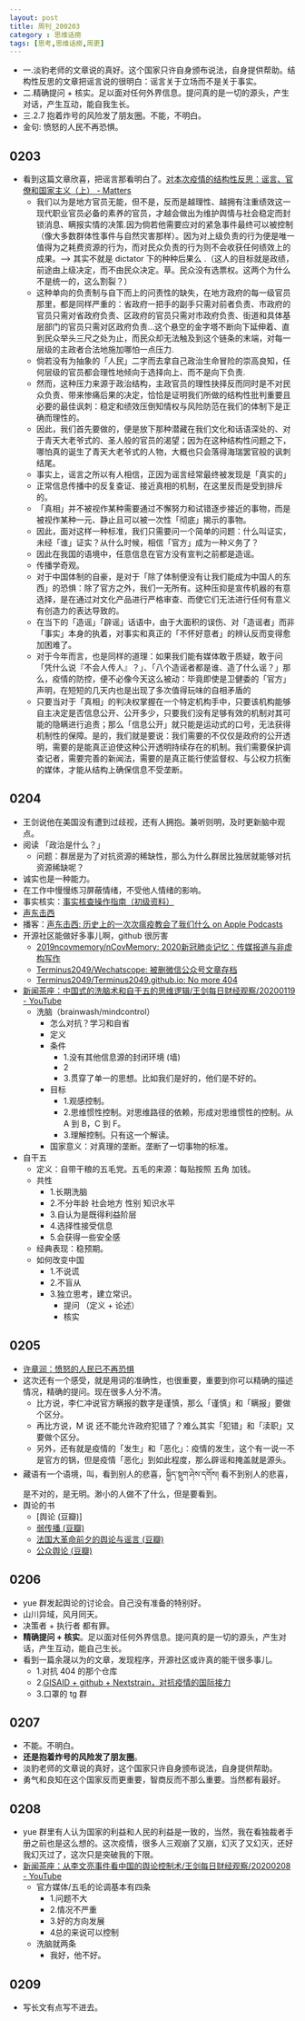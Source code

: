 ```yaml
---
layout: post
title: 周刊_200203
category : 思维话痨
tags: [思考,思维话痨,周更]
---
```


- 一.淡豹老师的文章说的真好。这个国家只许自身颁布说法，自身提供帮助。结构性反思的文章把谣言说的很明白：谣言关于立场而不是关于事实。
- 二.精确提问 + 核实。足以面对任何外界信息。提问真的是一切的源头，产生对话，产生互动，能自我生长。
- 三.2.7 抱着炸号的风险发了朋友圈。不能，不明白。
- 金句: 愤怒的人民不再恐惧。

## 0203

  - 看到这篇文章欣喜，把谣言那看明白了。[对本次疫情的结构性反思：谣言、官僚和国家主义（上） - Matters](https://matters.news/@philosophia/%E5%AF%B9%E6%9C%AC%E6%AC%A1%E7%96%AB%E6%83%85%E7%9A%84%E7%BB%93%E6%9E%84%E6%80%A7%E5%8F%8D%E6%80%9D-%E8%B0%A3%E8%A8%80-%E5%AE%98%E5%83%9A%E5%92%8C%E5%9B%BD%E5%AE%B6%E4%B8%BB%E4%B9%89-%E4%B8%8A-zdpuAzU8UUWBV3sB7c9h6FVbGZSrsc9L9qUEdHBBpDRJzTHzu) 
    - 我们以为是地方官员无能，但不是，反而是越理性、越拥有注重绩效这一现代职业官员必备的素养的官员，才越会做出为维护舆情与社会稳定而封锁消息、瞒报实情的决策.因为倘若他需要应对的紧急事件最终可以被控制（像大多数群体性事件与自然灾害那样）。因为对上级负责的行为便是唯一值得为之耗费资源的行为，而对民众负责的行为则不会收获任何绩效上的成果。--> 其实不就是 dictator 下的种种后果么 .（这人的目标就是政绩，前途由上级决定，而不由民众决定。草。民众没有选票权。这两个为什么不是统一的，这么割裂？）
    - 这种单向的负责制与自下而上的问责性的缺失，在地方政府的每一级官员那里，都是同样严重的：省政府一把手的副手只需对前者负责、市政府的官员只需对省政府负责、区政府的官员只需对市政府负责、街道和具体基层部门的官员只需对区政府负责...这个悬空的金字塔不断向下延伸着、直到民众举头三尺之处为止，而民众却无法触及到这个链条的末端，对每一层级的主政者合法地施加哪怕一点压力.
    - 倘若没有为抽象的「人民」二字而去拿自己政治生命冒险的崇高良知，任何层级的官员都会理性地倾向于选择向上、而不是向下负责.
    - 然而，这种压力来源于政治结构，主政官员的理性抉择反而同时是不对民众负责、带来惨痛后果的决定，恰恰是证明我们所做的结构性批判重要且必要的最佳讽刺：稳定和绩效压倒知情权与风险防范在我们的体制下是正确而理性的。
    - 因此，我们首先要做的，便是放下那种潜藏在我们文化和话语深处的、对于青天大老爷式的、圣人般的官员的渴望；因为在这种结构性问题之下，哪怕真的诞生了青天大老爷式的人物，大概也只会落得海瑞罢官般的讽刺结尾。
    - 事实上，谣言之所以有人相信，正因为谣言经常最终被发现是「真实的」
    - 正常信息传播中的反复查证、接近真相的机制，在这里反而是受到排斥的。
    - 「真相」并不被视作某种需要通过不懈努力和试错逐步接近的事物，而是被视作某种一元、静止且可以被一次性「彻底」揭示的事物。
    - 因此，面对这样一种标准，我们只需要问一个简单的问题：什么叫证实，未经「谁」证实？从什么时候，相信「官方」成为一种义务了？
    - 因此在我国的语境中，任意信息在官方没有宣判之前都是造谣。
    - 传播学奇观。
    - 对于中国体制的自豪，是对于「除了体制便没有让我们能成为中国人的东西」的恐惧：除了官方之外，我们一无所有。这种压抑是宣传机器的有意选择，是在通过对文化产品进行严格审查、而使它们无法进行任何有意义有创造力的表达导致的。
    - 在当下的「造谣」「辟谣」话语中，由于大面积的误伤、对「造谣者」而非「事实」本身的执着，对事实和真正的「不怀好意者」的辨认反而变得愈加困难了。
    - 对于今年而言，也是同样的道理：如果我们能有媒体敢于质疑，敢于问「凭什么说『不会人传人』？」、「八个造谣者都是谁、造了什么谣？」那么，疫情的防控，便不必像今天这么被动：毕竟即使是卫健委的「官方」声明，在短短的几天内也是出现了多次值得玩味的自相矛盾的
    - 只要当对于「真相」的判决权掌握在一个特定机构手中，只要该机构能够自主决定是否信息公开、公开多少，只要我们没有足够有效的机制对其可能的隐瞒进行追责；那么「信息公开」就只能是运动式的口号，无法获得机制性的保障。是的，我们就是要说：我们需要的不仅仅是政府的公开透明，需要的是能真正迫使这种公开透明持续存在的机制。我们需要保护调查记者，需要完善的新闻法，需要的是真正能行使监督权、与公权力抗衡的媒体，才能从结构上确保信息不受垄断。
    
##  0204
  - 王剑说他在美国没有遭到过歧视，还有人拥抱。兼听则明，及时更新脑中观点。
  - 阅读 「政治是什么？」
    - 问题：群居是为了对抗资源的稀缺性，那么为什么群居比独居就能够对抗资源稀缺呢？
  - 诚实也是一种能力。
  - 在工作中慢慢练习屏蔽情绪，不受他人情绪的影响。
  - 事实核实：[事实核查操作指南（初级资料）](https://shimo.im/docs/zN32MwVxx7fLF0Av/read)
  - [声东击西](https://www.etw.fm/)
  - 播客：[‎声东击西: 历史上的一次次瘟疫教会了我们什么 on Apple Podcasts](https://podcasts.apple.com/us/podcast/%E5%8E%86%E5%8F%B2%E4%B8%8A%E7%9A%84%E4%B8%80%E6%AC%A1%E6%AC%A1%E7%98%9F%E7%96%AB%E6%95%99%E4%BC%9A%E4%BA%86%E6%88%91%E4%BB%AC%E4%BB%80%E4%B9%88/id1183662640?i=1000464543643)
  - 开源社区能做好多事儿啊，github 很厉害
    - [2019ncovmemory/nCovMemory: 2020新冠肺炎记忆：传媒报道与非虚构写作](https://github.com/2019ncovmemory/nCovMemory)
    - [Terminus2049/Wechatscope: 被删微信公众号文章存档](https://github.com/Terminus2049/Wechatscope)
    - [Terminus2049/Terminus2049.github.io: No more 404](https://github.com/Terminus2049/Terminus2049.github.io)
  - [新闻茶座：中国式的洗脑术和自干五的思维逻辑/王剑每日财经观察/20200119 - YouTube](https://www.youtube.com/watch?v=A6bhP7Ku7K8)
    - 洗脑（brainwash/mindcontrol）
      - 怎么对抗？学习和自省
      - 定义
      - 条件
         - 1.没有其他信息源的封闭环境 (墙)
         - 2
         - 3.贯穿了单一的思想。比如我们是好的，他们是不好的。
      - 目标
         - 1.观感控制。
         - 2.思维惯性控制。对思维路径的依赖，形成对思维惯性的控制。从A 到 B，C 到 F。
         - 3.理解控制。只有这一个解读。
      - 国家意义：对真理的垄断。垄断了一切事物的标准。
  - 自干五
      - 定义：自带干粮的五毛党。五毛的来源：每贴按照 五角 加钱。
      - 共性
        - 1.长期洗脑
        - 2.不分年龄 社会地方 性别 知识水平
        - 3.自认为是既得利益阶层
        - 4.选择性接受信息
        - 5.会获得一些安全感
      - 经典表现：稳预期。
      - 如何改变中国
        - 1.不说谎
        - 2.不盲从
        - 3.独立思考，建立常识。
          - 提问 （定义 + 论述）
          - 核实
          
## 0205
  - [许章润：愤怒的人民已不再恐惧](https://chinadigitaltimes.net/chinese/2020/02/%e8%ae%b8%e7%ab%a0%e6%b6%a6%ef%bc%9a%e6%84%a4%e6%80%92%e7%9a%84%e4%ba%ba%e6%b0%91%e5%b7%b2%e4%b8%8d%e5%86%8d%e6%81%90%e6%83%a7/)
  - 这次还有一个感受，就是用词的准确性，也很重要，重要到你可以精确的描述情况，精确的提问。现在很多人分不清。
    - 比方说，李仁冲说官方瞒报的数字是谨慎，那么「谨慎」和「瞒报」要做个区分。
    - 再比方说，M 说 还不能允许政府犯错了？难么其实「犯错」和「渎职」又要做个区分。
    - 另外，还有就是疫情的「发生」和「恶化」：疫情的发生，这个有一说一不是官方的锅，但是疫情「恶化」到如此程度，那么辟谣和掩盖就是源头。
  - 藏语有一个语境，叫，看到别人的悲喜，སྐྱིད་སྡུག་ཤེས་དགོས། 看不到别人的悲喜，是不对的，是无明。渺小的人做不了什么，但是要看到。
  - 舆论的书
    - [舆论 (豆瓣)]
    - [弱传播 (豆瓣)](https://book.douban.com/subject/30383755/)
    - [法国大革命前夕的舆论与谣言 (豆瓣)](https://book.douban.com/subject/27052068/)
    - [公众舆论 (豆瓣)](https://book.douban.com/subject/1809150/)
    
##  0206
  - yue 群发起舆论的讨论会。自己没有准备的特别好。
  - 山川异域，风月同天。
  - 决策者 + 执行者 都有罪。
  - **精确提问 + 核实**。足以面对任何外界信息。提问真的是一切的源头，产生对话，产生互动，能自己生长。
  - 看到一篇余晟以为的文章，发现程序，开源社区或许真的能干很多事儿。
    - 1.对抗 404 的那个仓库
    - 2.[GISAID + github + Nextstrain，对抗疫情的国际接力](https://mp.weixin.qq.com/s/NT_ZS6ZH6DjeOORdE1GHAg)
    - 3.口罩的 tg 群 
    
##  0207
  - 不能。不明白。
  - **还是抱着炸号的风险发了朋友圈**。
  - 淡豹老师的文章说的真好，这个国家只许自身颁布说法，自身提供帮助。
  - 勇气和良知在这个国家反而更重要，智商反而不那么重要。当然都有最好。

## 0208
  - yue 群里有人认为国家的利益和人民的利益是一致的，当然，我在看独裁者手册之前也是这么想的。这次疫情，很多人三观崩了又崩，幻灭了又幻灭，还好我幻灭过了，这次只是突破我的下限。
  - [新闻茶座：从李文亮事件看中国的舆论控制术/王剑每日财经观察/20200208 - YouTube](https://www.youtube.com/watch?v=egZ5OJRl12E)
    - 官方媒体/五毛的论调基本有四条
      - 1.问题不大
      - 2.情况不严重
      - 3.好的方向发展
      - 4总的来说可以控制
    - 洗脑就两条
      - 我好，他不好。
      
##  0209
  - 写长文有点写不进去。
